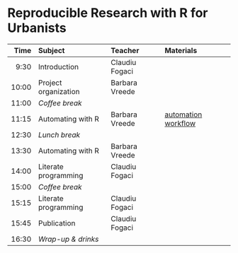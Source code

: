 # Reproducible Research with R for Urbanists


| Time | Subject | Teacher | Materials |
|--:|:--|:--|:--|
| 9:30 | Introduction | Claudiu Fogaci | |
| 10:00 | Project organization | Barbara Vreede | |
| 11:00 | _Coffee break_ | | |
| 11:15 | Automating with R | Barbara Vreede | [automation workflow](exercises/02-automation.html) |
| 12:30 | _Lunch break_ | | |
| 13:30 | Automating with R | Barbara Vreede | |
| 14:00 | Literate programming | Claudiu Fogaci | |
| 15:00 | _Coffee break_ | | |
| 15:15 | Literate programming | Claudiu Fogaci | |
| 15:45 | Publication | Claudiu Fogaci | |
| 16:30 | _Wrap-up & drinks_ | | |
